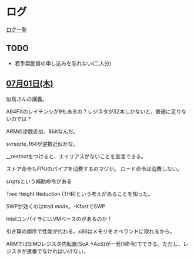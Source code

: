 # ログ

[ログ一覧](index.html)

## TODO

* 若手奨励賞の申し込みを忘れない(二人分)

## [07月01日(木)](#01) <a id="01"></a>

似鳥さんの講義。

A64FXのレイテンシが9もあるの？レジスタが32本しかないと、普通に足りないのでは？

ARMの逆数近似、8bitなんだ。

svrsqrte_f64が逆数近似かな。

__restrictをつけると、エイリアスがないことを宣言できる。

ストア命令もFPUのパイプを消費するのマジか。
ロード命令は消費しない。

srqrtsという補助命令がある

Tree Height Reduction (THR)という考えがあることを知った。

SWPが効くのはtrad mode。-KfastでSWP

IntelコンパイラにLLVMベースのがあるのか！

引き算の順序で性能が代わる。x86はメモリをオペランドに取れるから。

ARMではSIMDレジスタ内転置(SoA→AoS)が一発(1命令)でできる。ただし、レジスタが連番でなければいけない。
